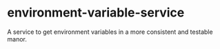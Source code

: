 # environment-variable-service
A service to get environment variables in a more consistent and testable manor.
